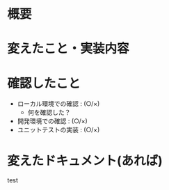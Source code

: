 # 概要

# 変えたこと・実装内容

# 確認したこと
- ローカル環境での確認 : (○/×)
  - 何を確認した？
- 開発環境での確認 : (○/×)
- ユニットテストの実装 : (○/×)

# 変えたドキュメント(あれば)
test